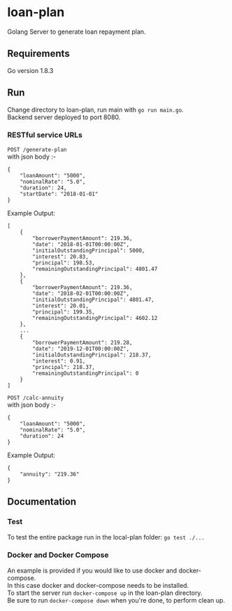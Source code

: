 # loan-plan
Golang Server to generate loan repayment plan.

## Requirements
Go version 1.8.3

## Run
Change directory to loan-plan, run main with `go run main.go`.  
Backend server deployed to port 8080.  

### RESTful service URLs
`POST /generate-plan`  
with json body :-
```
{
	"loanAmount": "5000",
	"nominalRate": "5.0",
	"duration": 24,
	"startDate": "2018-01-01"
}
```
Example Output:
```
[
    {
        "borrowerPaymentAmount": 219.36,
        "date": "2018-01-01T00:00:00Z",
        "initialOutstandingPrincipal": 5000,
        "interest": 20.83,
        "principal": 198.53,
        "remainingOutstandingPrincipal": 4801.47
    },
    {
        "borrowerPaymentAmount": 219.36,
        "date": "2018-02-01T00:00:00Z",
        "initialOutstandingPrincipal": 4801.47,
        "interest": 20.01,
        "principal": 199.35,
        "remainingOutstandingPrincipal": 4602.12
    },
    ...
    {
        "borrowerPaymentAmount": 219.28,
        "date": "2019-12-01T00:00:00Z",
        "initialOutstandingPrincipal": 218.37,
        "interest": 0.91,
        "principal": 218.37,
        "remainingOutstandingPrincipal": 0
    }
]
```  

`POST /calc-annuity`  
with json body :-
```
{
	"loanAmount": "5000",
	"nominalRate": "5.0",
	"duration": 24
}
```
Example Output:
```
{
    "annuity": "219.36"
}
```

## Documentation

### Test
To test the entire package run in the local-plan folder: `go test ./...`

### Docker and Docker Compose  
An example is provided if you would like to use docker and docker-compose.  
In this case docker and docker-compose needs to be installed.  
To start the server run `docker-compose up` in the loan-plan directory.  
Be sure to run `docker-compose down` when you're done, to perform clean up.  